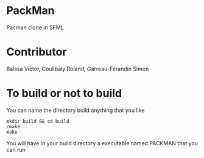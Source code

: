 # PackMan
Pacman clone in SFML


# Contributor
Balssa Victor, Coulibaly Roland, Garreau-Férandin Simon

# To build or not to build

You can name the directory build anything that you like
```shell
mkdir build && cd build
cmake ..
make
```

You will have in your build directory a executable named PACKMAN that you can run
